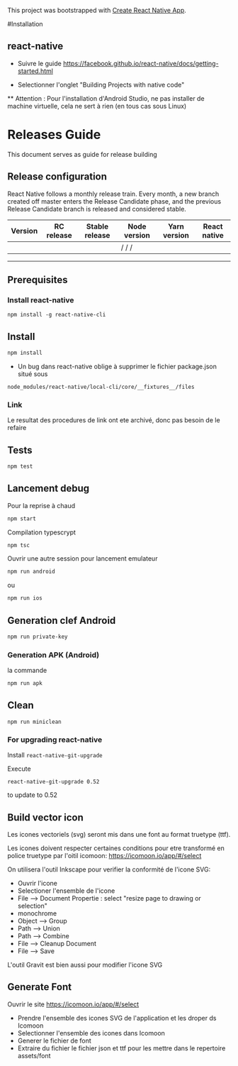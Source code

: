 This project was bootstrapped with [Create React Native App](https://github.com/react-community/create-react-native-app).



#Installation

## react-native

* Suivre le guide https://facebook.github.io/react-native/docs/getting-started.html

* Selectionner l'onglet "Building Projects with native code"

** Attention : Pour l'installation d'Android Studio, ne pas installer de machine virtuelle, cela ne sert à rien (en tous cas sous Linux)


# Releases Guide

This document serves as guide for release building

## Release configuration

React Native follows a monthly release train. Every month, a new branch created off master enters the Release Candidate phase, and the previous Release Candidate branch is released and considered stable.


| Version | RC release  | Stable release | Node version | Yarn version | React native |
| ------- | ------------| ---------------|--------------|--------------|--------------|
|         |             |                |              /              /              /


-------------------

## Prerequisites

### Install react-native

`npm install -g react-native-cli`

## Install

```bash
npm install
```

* Un bug dans react-native oblige à supprimer le fichier package.json situé sous 

`node_modules/react-native/local-cli/core/__fixtures__/files`

### Link

Le resultat des procedures de link ont ete archivé, donc pas besoin de le refaire


## Tests

```bash
npm test
```

## Lancement debug

Pour la reprise à chaud

```bash
npm start
```

Compilation typescrypt


```bash
npm tsc
```

Ouvrir une autre session pour lancement emulateur

```bash
npm run android
```

ou

```bash
npm run ios
```


## Generation clef Android

```bash
npm run private-key
```


### Generation APK (Android)

la commande

```bash
npm run apk
```


## Clean

```
npm run miniclean
```

### For upgrading react-native

Install ```react-native-git-upgrade```

Execute

```react-native-git-upgrade 0.52```

to update to 0.52


## Build vector icon

Les icones vectoriels (svg) seront mis dans une font au format truetype (ttf).

Les icones doivent respecter certaines conditions pour etre transformé en police truetype par l'oitil icomoon: https://icomoon.io/app/#/select


On utilisera l'outil Inkscape pour verifier la conformité de l'icone SVG:

- Ouvrir l'icone
- Selectioner l'ensemble de l'icone
- File --> Document Propertie : select "resize page to drawing or selection"
- monochrome
- Object --> Group
- Path --> Union
- Path --> Combine
- File --> Cleanup Document
- File --> Save

L'outil Gravit est bien aussi pour modifier l'icone SVG


## Generate Font

Ouvrir le site https://icomoon.io/app/#/select

- Prendre l'ensemble des icones SVG de l'application et les droper ds Icomoon
- Selectionner l'ensemble des icones dans Icomoon
- Generer le fichier de font
- Extraire du fichier le fichier json et ttf pour les mettre dans le repertoire assets/font

